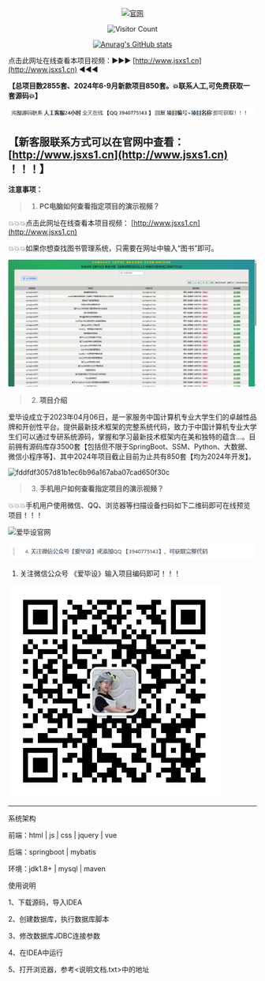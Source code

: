 <div id="title" align=center>








[![官网](https://img.shields.io/badge/%E5%AE%98%E7%BD%91-%E7%88%B1%E6%AF%95%E8%AE%BE%E5%AE%98%E7%BD%91-yello)](http://jsxs1.cn)

![Visitor Count](https://profile-counter.glitch.me/hjsdjko/count.svg)


[github-sub-title:img]: https://readme-typing-svg.herokuapp.com?font=Segoe+Script&center=true&lines=hjsdjko

[![Anurag's GitHub stats](https://github-readme-stats.vercel.app/api?username=hjsdjko&show_icons=true&theme=tokyonight)](http://jsxs1.cn)
</div>

点击此网址在线查看本项目视频：▶️▶️▶️ [http://www.jsxs1.cn](http://www.jsxs1.cn) ◀️◀️◀️

**【总项目数2855套、2024年6-9月新款项目850套。💥联系人工,可免费获取一套源码💥】**

![图片描述](https://github.com/hjsdjko/hjsdjko/blob/main/contactMe.png)

【新客服联系方式可以在官网中查看： [http://www.jsxs1.cn](http://www.jsxs1.cn) ！！！】
---

**注意事项：**

> 1. **PC电脑如何查看指定项目的演示视频？**

💥💥💥点击此网址在线查看本项目视频： [http://www.jsxs1.cn](http://www.jsxs1.cn)

💥💥💥如果你想查找图书管理系统，只需要在网址中输入“图书”即可。

![gov](https://github.com/hjsdjko/hjsdjko/blob/main/gov.png)

 

> 2. **项目介绍**

爱毕设成立于2023年04月06日，是一家服务中国计算机专业大学生们的卓越性品牌和开创性平台。提供最新技术框架的完整系统代码，致力于中国计算机专业大学生们可以通过专研系统源码，掌握和学习最新技术框架内在美和独特的蕴含...。目前拥有源码库存3500套【包括但不限于SpringBoot、SSM、Python、大数据、微信小程序等】、其中2024年项目截止目前为止共有850套【均为2024年开发】。

![fddfdf3057d81b1ec6b96a167aba07cad650f30c](https://github.com/user-attachments/assets/62feaf4f-db93-461e-b81e-bb260fca7f70)

> 3. **手机用户如何查看指定项目的演示视频？**



💥💥💥手机用户使用微信、QQ、浏览器等扫描设备扫码如下二维码即可在线预览项目！！！

![爱毕设官网](https://github.com/user-attachments/assets/82fecfb3-127c-46fc-a5f6-516a4498fb26)



![图片描述](https://github.com/hjsdjko/hjsdjko/blob/main/weixin.png)

1. 关注微信公众号 《爱毕设》输入项目编码即可！！！

![weixingongzhonghao](https://github.com/hjsdjko/hjsdjko/blob/main/weixingongzhonghao.jpg)

---

系统架构

前端：html | js | css | jquery | vue

后端：springboot | mybatis

环境：jdk1.8+ | mysql | maven

使用说明

1、下载源码，导入IDEA

2、创建数据库，执行数据库脚本

3、修改数据库JDBC连接参数

4、在IDEA中运行

5、打开浏览器，参考<说明文档.txt>中的地址
